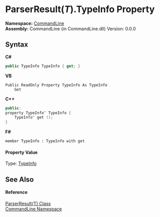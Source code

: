 # ParserResult(*T*).TypeInfo Property 
 

**Namespace:**&nbsp;<a href="N_CommandLine">CommandLine</a><br />**Assembly:**&nbsp;CommandLine (in CommandLine.dll) Version: 0.0.0

## Syntax

**C#**<br />
``` C#
public TypeInfo TypeInfo { get; }
```

**VB**<br />
``` VB
Public ReadOnly Property TypeInfo As TypeInfo
	Get
```

**C++**<br />
``` C++
public:
property TypeInfo^ TypeInfo {
	TypeInfo^ get ();
}
```

**F#**<br />
``` F#
member TypeInfo : TypeInfo with get

```


#### Property Value
Type: <a href="T_CommandLine_TypeInfo">TypeInfo</a>

## See Also


#### Reference
<a href="T_CommandLine_ParserResult_1">ParserResult(T) Class</a><br /><a href="N_CommandLine">CommandLine Namespace</a><br />
